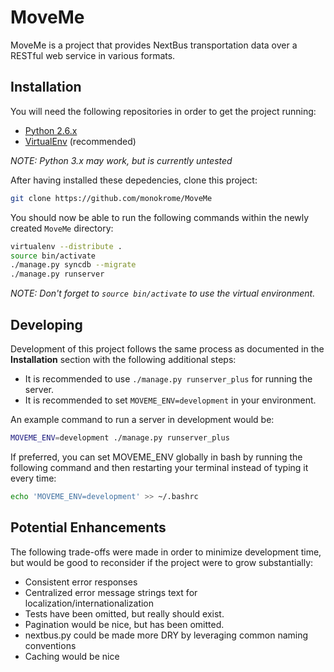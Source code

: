 MoveMe
======

MoveMe is a project that provides NextBus transportation data over a RESTful
web service in various formats.


Installation
------------

You will need the following repositories in order to get the project running:

- [Python 2.6.x][pytn]
- [VirtualEnv][venv] (recommended)

*NOTE: Python 3.x may work, but is currently untested*

After having installed these depedencies, clone this project:

```sh
git clone https://github.com/monokrome/MoveMe
```

You should now be able to run the following commands within the newly created
`MoveMe` directory:

```sh
virtualenv --distribute .
source bin/activate
./manage.py syncdb --migrate
./manage.py runserver
```

*NOTE: Don't forget to `source bin/activate` to use the virtual environment.*


Developing
----------

Development of this project follows the same process as documented in the
**Installation** section with the following additional steps:

- It is recommended to use `./manage.py runserver_plus` for running the server.
- It is recommended to set `MOVEME_ENV=development` in your environment.

An example command to run a server in development would be:

```sh
MOVEME_ENV=development ./manage.py runserver_plus

```

If preferred, you can set MOVEME_ENV globally in bash by running the following
command and then restarting your terminal instead of typing it every time:

```sh
echo 'MOVEME_ENV=development' >> ~/.bashrc

```

Potential Enhancements
----------------------

The following trade-offs were made in order to minimize development time, but
would be good to reconsider if the project were to grow substantially:

- Consistent error responses
- Centralized error message strings text for localization/internationalization
- Tests have been omitted, but really should exist.
- Pagination would be nice, but has been omitted.
- nextbus.py could be made more DRY by leveraging common naming conventions
- Caching would be nice


[pytn]: https://python.org
[venv]: https://virtualenv.pypa.io/en/latest/

